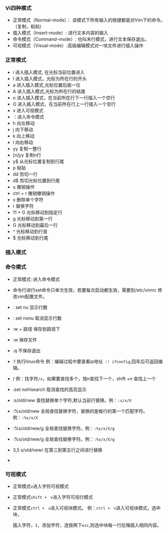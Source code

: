 

### Vi四种模式

- 正常模式（Normal-mode）： 该模式下所有输入的按键都是对Vim下的命令。（复制，粘贴）
- 插入模式（Insert-mode）: 进行文本内容的输入
- 命令模式（Command-mode）: 也叫末行模式，进行文本保存退出。
- 可视模式（Visual-mode）:高级编辑模式对一块文件进行插入操作

### 正常模式

- i 进入插入模式, 在光标当前位置进入
- I 进入插入模式，光标为所在行的开头
- a 进入插入模式,光标位置后面一位
- A 进入插入模式,光标为所在行的结尾
- o 进入插入模式，在当前所在行下一行插入一个空行
- O 进入插入模式，在当前所在行上一行插入一个空行
- v 进入可视模式
- ：进入命令模式
- h 向左移动
- j 向下移动
- k 向上移动
- l 向右移动
- yy 复制一整行
- [n]yy 复制n行
- y$ 从光标位置复制到行尾
- p 粘贴
- dd 剪切一行
- d$ 剪切光标位置到行尾
- u 撤销操作
- ctrl + r 撤销撤销操作
- x 删除单个字符
- r 替换字符
- 11 + G 光标移动到指定行
- g 光标移动到第一行
- G 光标移动到最后一行
- ^ 光标移动到行首
- $ 光标移动到行尾

### 插入模式



### 命令模式

- 正常模式`:`进入命令模式

- 命令行进行set命令只单次生效，若要每次启动都生效，需要到/etc/vimrc 修改vim配置文件。

- : set nu 显示行数 
- : set nonu 取消显示行数
- :w + 路径 保存到路径下
- :w 保存文件
- :q 不保存退出
- :! 执行linux命令 例：编辑过程中要查看ip地址` :! ifconfig`,回车后可返回编辑。

- /  例：找字符`/x`，如果要查找多个，按n查找下一个，shift +n 查找上一个
- :set nohlsearch 取消查找的高亮显示
- :s/old/new 查找替换单个字符,默认当前行替换。例：`:s/x/X`
- :%s/old/new 全局查找替换字符，替换的是每行的第一个匹配字符。例：`:%s/x/X`
- :%s/old/new/g 全局查找替换字符。例：`:%s/x/X/g`
- :%s/old/new/g 全局查找替换字符。例：`:%s/x/X/g`
- 3,5 s/old/new/ 在第三到第五行之间进行替换
- 

### 可视模式

- 正常模式`v`进入字符可视模式

- 正常模式`shift +　v`进入字符可视行模式

- 正常模式`ctrl +　v`进入可视块模式。 例：`ctrl +　v`进入可视块模式，选中块，

  插入字符，`I`，添加字符，连按两下`esc`,则选中块每一行后悔插入相同内容。